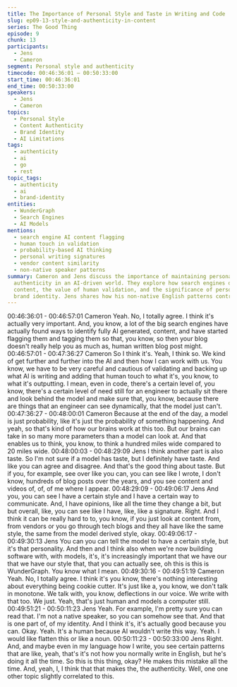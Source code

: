 ```yaml
---
title: The Importance of Personal Style and Taste in Writing and Code
slug: ep09-13-style-and-authenticity-in-content
series: The Good Thing
episode: 9
chunk: 13
participants:
  - Jens
  - Cameron
segment: Personal style and authenticity
timecode: 00:46:36:01 – 00:50:33:00
start_time: 00:46:36:01
end_time: 00:50:33:00
speakers:
  - Jens
  - Cameron
topics:
  - Personal Style
  - Content Authenticity
  - Brand Identity
  - AI Limitations
tags:
  - authenticity
  - ai
  - go
  - rest
topic_tags:
  - authenticity
  - ai
  - brand-identity
entities:
  - WunderGraph
  - Search Engines
  - AI Models
mentions:
  - search engine AI content flagging
  - human touch in validation
  - probability-based AI thinking
  - personal writing signatures
  - vendor content similarity
  - non-native speaker patterns
summary: Cameron and Jens discuss the importance of maintaining personal style and
  authenticity in an AI-driven world. They explore how search engines detect AI-generated
  content, the value of human validation, and the significance of personal taste and
  brand identity. Jens shares how his non-native English patterns contribute to authenticity.
---
```


00:46:36:01 - 00:46:57:01
Cameron
Yeah. No, I totally agree. I think it's actually very important. And, you know, a lot of the big
search engines have actually found ways to identify fully AI generated, content, and have
started flagging them and tagging them so that, you know, so then your blog doesn't really help
you as much as, human written blog post might.
00:46:57:01 - 00:47:36:27
Cameron
So I think it's. Yeah, I think so. We kind of get further and further into the AI and then how I can
work with us. You know, we have to be very careful and cautious of validating and backing up
what AI is writing and adding that human touch to what it's, you know, to what it's outputting. I
mean, even in code, there's a certain level of, you know, there's a certain level of need still for
an engineer to actually sit there and look behind the model and make sure that, you know,
because there are things that an engineer can see dynamically, that the model just can't.
00:47:36:27 - 00:48:00:01
Cameron
Because at the end of the day, a model is just probability, like it's just the probability of
something happening. And yeah, so that's kind of how our brains work at this too. But our brains
can take in so many more parameters than a model can look at. And that enables us to think,
you know, to think a hundred miles wide compared to 20 miles wide.
00:48:00:03 - 00:48:29:09
Jens
I think another part is also taste. So I'm not sure if a model has taste, but I definitely have taste.
And like you can agree and disagree. And that's the good thing about taste. But if you, for
example, see over like you can, you can see like I wrote, I don't know, hundreds of blog posts
over the years, and you see content and videos of, of, of me where I appear.
00:48:29:09 - 00:49:06:17
Jens
And you, you can see I have a certain style and I have a certain way to communicate. And, I
have opinions, like all the time they change a bit, but but overall, like, you can see like I have,
like, like a signature. Right. And I think it can be really hard to to, you know, if you just look at
content from, from vendors or you go through tech blogs and they all have like the same style,
the same from the model derived style, okay.
00:49:06:17 - 00:49:30:13
Jens
You can you can tell the model to have a certain style, but it's that personality. And then and I
think also when we're now building software with, with models, it's, it's increasingly important
that we have our that we have our style that, that you can actually see, oh this is this is
WunderGraph. You know what I mean.
00:49:30:16 - 00:49:51:19
Cameron
Yeah. No, I totally agree. I think it's you know, there's nothing interesting about everything being
cookie cutter. It's just like a, you know, we don't talk in monotone. We talk with, you know,
deflections in our voice. We write with that too. We just. Yeah, that's just human and models a
computer still.
00:49:51:21 - 00:50:11:23
Jens
Yeah. For example, I'm pretty sure you can read that. I'm not a native speaker, so you can
somehow see that. And that is one part of, of my identity. And I think it's, it's actually good
because you can. Okay. Yeah. It's a human because AI wouldn't write this way. Yeah. I would
like flatten this or like a noun.
00:50:11:23 - 00:50:33:00
Jens
Right. And, and maybe even in my language how I write, you see certain patterns that are like,
yeah, that's it's not how you normally write in English, but he's doing it all the time. So this is this
thing, okay? He makes this mistake all the time. And, yeah, I, I think that that makes the, the
authenticity. Well, one one other topic slightly correlated to this.